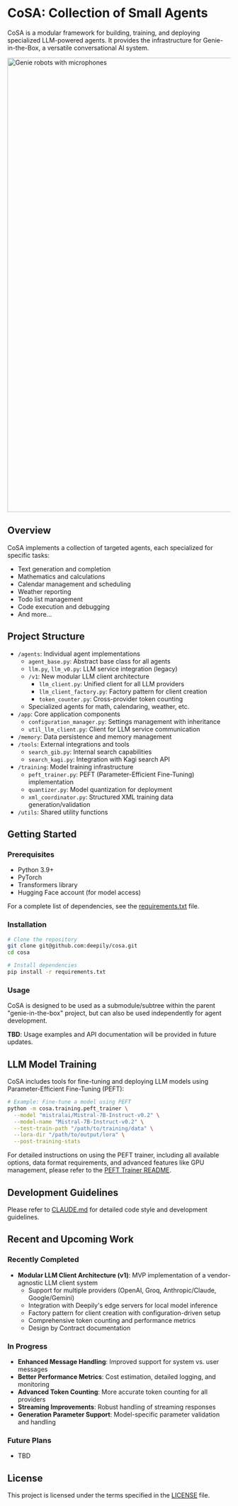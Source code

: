 # CoSA: Collection of Small Agents

CoSA is a modular framework for building, training, and deploying specialized LLM-powered agents. It provides the infrastructure for Genie-in-the-Box, a versatile conversational AI system.

<a href="docs/images/5-microphone-genie-robots.png" target="_blank">
  <img src="docs/images/5-microphone-genie-robots.png" alt="Genie robots with microphones" width="1024px">
</a>

## Overview

CoSA implements a collection of targeted agents, each specialized for specific tasks:
- Text generation and completion
- Mathematics and calculations
- Calendar management and scheduling
- Weather reporting
- Todo list management
- Code execution and debugging
- And more...

## Project Structure

- `/agents`: Individual agent implementations
  - `agent_base.py`: Abstract base class for all agents
  - `llm.py`, `llm_v0.py`: LLM service integration (legacy)
  - `/v1`: New modular LLM client architecture
    - `llm_client.py`: Unified client for all LLM providers
    - `llm_client_factory.py`: Factory pattern for client creation
    - `token_counter.py`: Cross-provider token counting
  - Specialized agents for math, calendaring, weather, etc.
- `/app`: Core application components
  - `configuration_manager.py`: Settings management with inheritance
  - `util_llm_client.py`: Client for LLM service communication
- `/memory`: Data persistence and memory management
- `/tools`: External integrations and tools
  - `search_gib.py`: Internal search capabilities
  - `search_kagi.py`: Integration with Kagi search API
- `/training`: Model training infrastructure
  - `peft_trainer.py`: PEFT (Parameter-Efficient Fine-Tuning) implementation
  - `quantizer.py`: Model quantization for deployment
  - `xml_coordinator.py`: Structured XML training data generation/validation
- `/utils`: Shared utility functions

## Getting Started

### Prerequisites

- Python 3.9+
- PyTorch
- Transformers library
- Hugging Face account (for model access)

For a complete list of dependencies, see the [requirements.txt](./requirements.txt) file.

### Installation

```bash
# Clone the repository
git clone git@github.com:deepily/cosa.git
cd cosa

# Install dependencies
pip install -r requirements.txt
```

### Usage

CoSA is designed to be used as a submodule/subtree within the parent "genie-in-the-box" project, but can also be used independently for agent development.

**TBD**: Usage examples and API documentation will be provided in future updates.

## LLM Model Training

CoSA includes tools for fine-tuning and deploying LLM models using Parameter-Efficient Fine-Tuning (PEFT):

```bash
# Example: Fine-tune a model using PEFT
python -m cosa.training.peft_trainer \
  --model "mistralai/Mistral-7B-Instruct-v0.2" \
  --model-name "Mistral-7B-Instruct-v0.2" \
  --test-train-path "/path/to/training/data" \
  --lora-dir "/path/to/output/lora" \
  --post-training-stats
```

For detailed instructions on using the PEFT trainer, including all available options, data format requirements, and advanced features like GPU management, please refer to the [PEFT Trainer README](./training/README.md).

## Development Guidelines

Please refer to [CLAUDE.md](./CLAUDE.md) for detailed code style and development guidelines.

## Recent and Upcoming Work

### Recently Completed
- **Modular LLM Client Architecture (v1)**: MVP implementation of a vendor-agnostic LLM client system
  - Support for multiple providers (OpenAI, Groq, Anthropic/Claude, Google/Gemini)
  - Integration with Deepily's edge servers for local model inference
  - Factory pattern for client creation with configuration-driven setup
  - Comprehensive token counting and performance metrics
  - Design by Contract documentation

### In Progress
- **Enhanced Message Handling**: Improved support for system vs. user messages
- **Better Performance Metrics**: Cost estimation, detailed logging, and monitoring
- **Advanced Token Counting**: More accurate token counting for all providers
- **Streaming Improvements**: Robust handling of streaming responses
- **Generation Parameter Support**: Model-specific parameter validation and handling

### Future Plans
- TBD

## License

This project is licensed under the terms specified in the [LICENSE](./LICENSE) file.